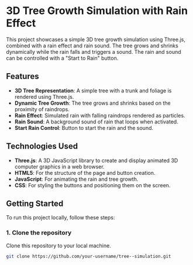 # 3D Tree Growth Simulation with Rain Effect

This project showcases a simple 3D tree growth simulation using Three.js, combined with a rain effect and rain sound. The tree grows and shrinks dynamically while the rain falls and triggers a sound. The rain and sound can be controlled with a "Start to Rain" button.

## Features

- **3D Tree Representation**: A simple tree with a trunk and foliage is rendered using Three.js.
- **Dynamic Tree Growth**: The tree grows and shrinks based on the proximity of raindrops.
- **Rain Effect**: Simulated rain with falling raindrops rendered as particles.
- **Rain Sound**: A background sound of rain that loops when activated.
- **Start Rain Control**: Button to start the rain and the sound.

## Technologies Used

- **Three.js**: A 3D JavaScript library to create and display animated 3D computer graphics in a web browser.
- **HTML5**: For the structure of the page and button creation.
- **JavaScript**: For animating the rain and tree growth.
- **CSS**: For styling the buttons and positioning them on the screen.

## Getting Started

To run this project locally, follow these steps:

### 1. Clone the repository
Clone this repository to your local machine.

```bash
git clone https://github.com/your-username/tree--simulation.git
